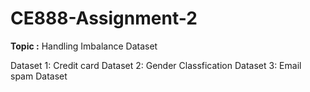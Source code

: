 # CE888-Assignment-2

**Topic :** Handling Imbalance Dataset

Dataset 1: Credit card
Dataset 2: Gender Classfication
Dataset 3: Email spam Dataset

